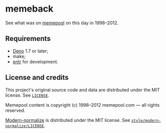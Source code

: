 # memeback

See what was on [memepool](https://en.wikipedia.org/wiki/Memepool) on this day in 1998&ndash;2012.

## Requirements

* [Deno](https://deno.land/) 1.7 or later;
* make;
* [entr](https://github.com/eradman/entr) for development.

## License and credits

This project's original source code and data are distributed under the MIT license.  See [`LICENSE`](LICENSE).

Memepool content is copyright (c) 1998&ndash;2012 memepool.com &mdash; all rights reserved.

[Modern-normalize](https://github.com/sindresorhus/modern-normalize) is distributed under the MIT license.  See [`style/modern-normalize/LICENSE`](style/modern-normalize/LICENSE).
